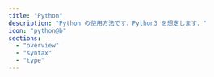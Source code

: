 ```yaml
---
title: "Python"
description: "Python の使用方法です．Python3 を想定します．"
icon: "python@b"
sections:
  - "overview"
  - "syntax"
  - "type"
---
```

